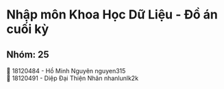 # Nhập môn Khoa Học Dữ Liệu - Đồ án cuối kỳ
## Nhóm: 25
:boy: 18120484 - Hồ Minh Nguyên nguyen315\
:boy: 18120491 - Diệp Đại Thiện Nhân nhanlunlk2k
